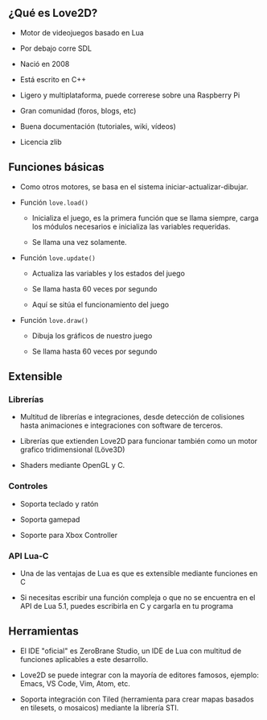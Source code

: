 ## ¿Qué es Love2D?

* Motor de videojuegos basado en Lua

* Por debajo corre SDL

* Nació en 2008

* Está escrito en C++

* Ligero y multiplataforma, puede correrese sobre una Raspberry Pi

* Gran comunidad (foros, blogs, etc)

* Buena documentación (tutoriales, wiki, vídeos)

* Licencia zlib

## Funciones básicas

* Como otros motores, se basa en el sistema iniciar-actualizar-dibujar.

* Función `love.load()`

    * Inicializa el juego, es la primera función que se llama siempre, carga los módulos necesarios e inicializa las variables requeridas. 

    * Se llama una vez solamente.

* Función `love.update()`

    * Actualiza las variables y los estados del juego

    * Se llama hasta 60 veces por segundo

    * Aquí se sitúa el funcionamiento del juego

* Función `love.draw()`

    * Dibuja los gráficos de nuestro juego

    * Se llama hasta 60 veces por segundo


## Extensible 

### Librerías

* Multitud de librerías e integraciones, desde detección de colisiones hasta animaciones e integraciones con software de terceros.

* Librerías que extienden Love2D para funcionar también como un motor grafico tridimensional (Löve3D)

* Shaders mediante OpenGL y C.

### Controles

* Soporta teclado y ratón

* Soporta gamepad

* Soporte para Xbox Controller

### API Lua-C

* Una de las ventajas de Lua es que es extensible mediante funciones en C

* Si necesitas escribir una función compleja o que no se encuentra en el API de Lua 5.1, puedes escribirla en C y cargarla en tu programa

## Herramientas

* El IDE "oficial" es ZeroBrane Studio, un IDE de Lua con multitud de funciones aplicables a este desarrollo.

* Love2D se puede integrar con la mayoría de editores famosos, ejemplo: Emacs, VS Code, Vim, Atom, etc.

* Soporta integración con Tiled (herramienta para crear mapas basados en tilesets, o mosaicos) mediante la librería STI.
